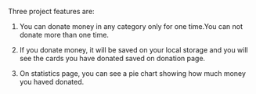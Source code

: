 Three project features are:

1. You can donate money in any category only for one time.You can not donate more than one time.

2. If you donate money, it will be saved on your local storage and you will see the cards you have donated saved on donation page.

3. On statistics page, you can see a pie chart showing how much money you haved donated. 